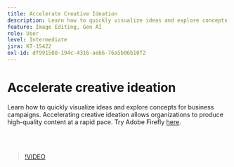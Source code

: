 ```yaml
---
title: Accelerate Creative Ideation
description: Learn how to quickly visualize ideas and explore concepts for business campaigns
feature: Image Editing, Gen AI
role: User
level: Intermediate
jira: KT-15422
exl-id: df991508-194c-4316-aeb6-76a5b06b10f2
---
```

# Accelerate creative ideation

Learn how to quickly visualize ideas and explore concepts for business campaigns. Accelerating creative ideation allows organizations to produce high-quality content at a rapid pace. Try Adobe Firefly [here](https://firefly.adobe.com/).

<br>&nbsp;

>[!VIDEO](https://video.tv.adobe.com/v/3428827?quality=12&learn=on&hidetitle=true)
